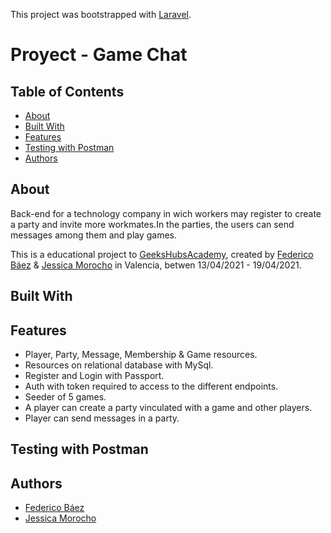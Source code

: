 This project was bootstrapped with [Laravel](https://github.com/laravel/laravel).

# Proyect - Game Chat

## Table of Contents

- [About](#about)
- [Built With](#built)
- [Features](#features)
- [Testing with Postman](#testing)
- [Authors](#authors)


## About <a name = "about"></a>

Back-end for a technology company in wich workers may register to create a party and invite more workmates.In the parties, the users can send messages among them and play games.

This is a educational project to [GeeksHubsAcademy](https://geekshubsacademy.com/), created by [Federico Báez](https://github.com/fbgoode) & [Jessica Morocho](https://github.com/Jesicamm) in Valencia, betwen 13/04/2021 - 19/04/2021.


## Built With <a name = "built"></a>


## Features <a name = "features"></a>

* Player, Party, Message, Membership & Game resources.
* Resources on relational database with MySql.
* Register and Login with Passport.
* Auth with token required to access to the different endpoints.
* Seeder of 5 games.
* A player can create a party vinculated with a game and other players.
* Player can send messages in a party.

## Testing with Postman <a name = "testing"></a>

## Authors <a name = "authors"></a>

* [Federico Báez](https://github.com/fbgoode)
* [Jessica Morocho](https://github.com/Jesicamm)